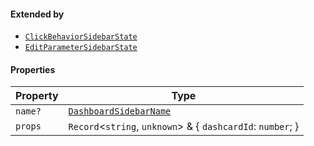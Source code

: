 #### Extended by

* [`ClickBehaviorSidebarState`](./api_html/ClickBehaviorSidebarState.md)
* [`EditParameterSidebarState`](./api_html/EditParameterSidebarState.md)

#### Properties

| Property                   | Type                                                         |
| -------------------------- | ------------------------------------------------------------ |
| <a id="name"></a> `name?`  | [`DashboardSidebarName`](./api_html/DashboardSidebarName.md) |
| <a id="props"></a> `props` | `Record`<`string`, `unknown`> & { `dashcardId`: `number`; }  |
